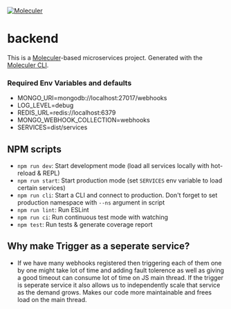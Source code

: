 [![Moleculer](https://badgen.net/badge/Powered%20by/Moleculer/0e83cd)](https://moleculer.services)

# backend

This is a [Moleculer](https://moleculer.services/)-based microservices project. Generated with the [Moleculer CLI](https://moleculer.services/docs/0.14/moleculer-cli.html).

### Required Env Variables and defaults

-   MONGO_URI=mongodb://localhost:27017/webhooks
-   LOG_LEVEL=debug
-   REDIS_URL=redis://localhost:6379
-   MONGO_WEBHOOK_COLLECTION=webhooks
-   SERVICES=dist/services

## NPM scripts

-   `npm run dev`: Start development mode (load all services locally with hot-reload & REPL)
-   `npm run start`: Start production mode (set `SERVICES` env variable to load certain services)
-   `npm run cli`: Start a CLI and connect to production. Don't forget to set production namespace with `--ns` argument in script
-   `npm run lint`: Run ESLint
-   `npm run ci`: Run continuous test mode with watching
-   `npm test`: Run tests & generate coverage report

## Why make Trigger as a seperate service?

-   If we have many webhooks registered then triggering each of them one by one might take lot of time and adding fault tolerence as well as giving a good timeout can consume lot of time on JS main thread. If the trigger is seperate service it also allows us to independently scale that service as the demand grows. Makes our code more maintainable and frees load on the main thread.
